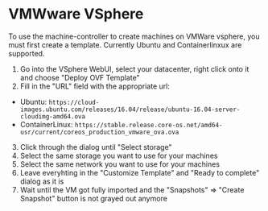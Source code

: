 # VMWware VSphere

To use the machine-controller to create machines on VMWare vsphere, you must first
create a template. Currently Ubuntu and Containerlinxux are supported.

1. Go into the VSphere WebUI, select your datacenter, right click onto it and choose "Deploy OVF Template"
2. Fill in the "URL" field with the appropriate url:
  * Ubuntu: `https://cloud-images.ubuntu.com/releases/16.04/release/ubuntu-16.04-server-cloudimg-amd64.ova`
  * ContainerLinux: `https://stable.release.core-os.net/amd64-usr/current/coreos_production_vmware_ova.ova`
3. Click through the dialog until "Select storage"
4. Select the same storage you want to use for your machines
5. Select the same network you want to use for your machines
6. Leave everyhting in the "Customize Template" and "Ready to complete" dialog as it is
7. Wait until the VM got fully imported and the "Snapshots" => "Create Snapshot" button is not grayed out anymore
